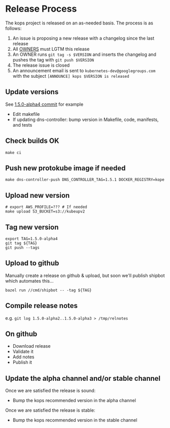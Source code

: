 # Release Process

The kops project is released on an as-needed basis. The process is as follows:

1. An issue is proposing a new release with a changelog since the last release
1. All [OWNERS](OWNERS) must LGTM this release
1. An OWNER runs `git tag -s $VERSION` and inserts the changelog and pushes the tag with `git push $VERSION`
1. The release issue is closed
1. An announcement email is sent to `kubernetes-dev@googlegroups.com` with the subject `[ANNOUNCE] kops $VERSION is released`


## Update versions

See [1.5.0-alpha4 commit](https://github.com/kubernetes/kops/commit/a60d7982e04c273139674edebcb03c9608ba26a0) for example

* Edit makefile
* If updating dns-controller: bump version in Makefile, code, manifests, and tests


## Check builds OK

```
make ci
```


## Push new protokube image if needed

```
make dns-controller-push DNS_CONTROLLER_TAG=1.5.1 DOCKER_REGISTRY=kope
```

## Upload new version

```
# export AWS_PROFILE=??? # If needed
make upload S3_BUCKET=s3://kubeupv2
```

## Tag new version

```
export TAG=1.5.0-alpha4
git tag ${TAG}
git push --tags
```

## Upload to github

Manually create a release on github & upload, but soon we'll publish shipbot which automates this...

```
bazel run //cmd/shipbot -- -tag ${TAG}
```


## Compile release notes

e.g. `git log 1.5.0-alpha2..1.5.0-alpha3 > /tmp/relnotes`

## On github

* Download release
* Validate it
* Add notes
* Publish it

## Update the alpha channel and/or stable channel

Once we are satisfied the release is sound:

* Bump the kops recommended version in the alpha channel

Once we are satisfied the release is stable:

* Bump the kops recommended version in the stable channel
